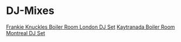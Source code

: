 # DJ-Mixes

[Frankie Knuckles Boiler Room London DJ Set](https://youtu.be/EanuiNxcVHk)
[Kaytranada Boiler Room Montreal DJ Set](https://www.youtube.com/watch?v=-5EQIiabJvk)

